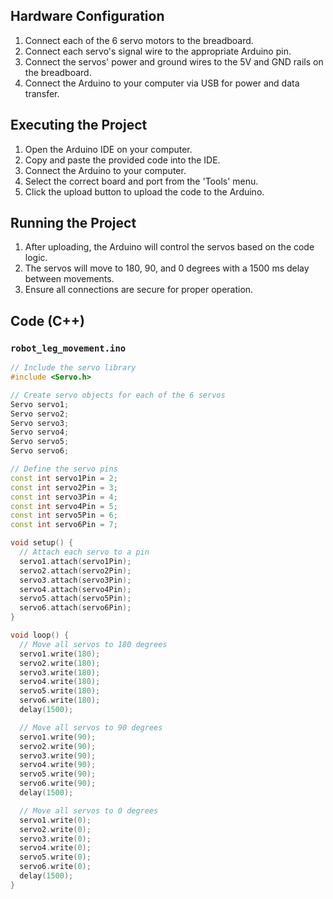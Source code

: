 
## Hardware Configuration
1. Connect each of the 6 servo motors to the breadboard.
2. Connect each servo's signal wire to the appropriate Arduino pin.
3. Connect the servos' power and ground wires to the 5V and GND rails on the breadboard.
4. Connect the Arduino to your computer via USB for power and data transfer.

## Executing the Project
1. Open the Arduino IDE on your computer.
2. Copy and paste the provided code into the IDE.
3. Connect the Arduino to your computer.
4. Select the correct board and port from the 'Tools' menu.
5. Click the upload button to upload the code to the Arduino.

## Running the Project
1. After uploading, the Arduino will control the servos based on the code logic.
2. The servos will move to 180, 90, and 0 degrees with a 1500 ms delay between movements.
3. Ensure all connections are secure for proper operation.

## Code (C++)

### `robot_leg_movement.ino`


```cpp
// Include the servo library
#include <Servo.h>

// Create servo objects for each of the 6 servos
Servo servo1;
Servo servo2;
Servo servo3;
Servo servo4;
Servo servo5;
Servo servo6;

// Define the servo pins
const int servo1Pin = 2;
const int servo2Pin = 3;
const int servo3Pin = 4;
const int servo4Pin = 5;
const int servo5Pin = 6;
const int servo6Pin = 7;

void setup() {
  // Attach each servo to a pin
  servo1.attach(servo1Pin);
  servo2.attach(servo2Pin);
  servo3.attach(servo3Pin);
  servo4.attach(servo4Pin);
  servo5.attach(servo5Pin);
  servo6.attach(servo6Pin);
}

void loop() {
  // Move all servos to 180 degrees
  servo1.write(180);
  servo2.write(180);
  servo3.write(180);
  servo4.write(180);
  servo5.write(180);
  servo6.write(180);
  delay(1500);

  // Move all servos to 90 degrees
  servo1.write(90);
  servo2.write(90);
  servo3.write(90);
  servo4.write(90);
  servo5.write(90);
  servo6.write(90);
  delay(1500);

  // Move all servos to 0 degrees
  servo1.write(0);
  servo2.write(0);
  servo3.write(0);
  servo4.write(0);
  servo5.write(0);
  servo6.write(0);
  delay(1500);
}
```

